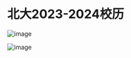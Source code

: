 # 北大2023-2024校历

​![image](image-20230824113054-cvckolw.png)​​

![image](image-20230824113036-5bmz688.png)​
